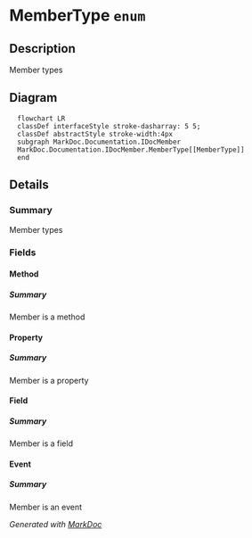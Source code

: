 # MemberType `enum`

## Description
Member types

## Diagram
```mermaid
  flowchart LR
  classDef interfaceStyle stroke-dasharray: 5 5;
  classDef abstractStyle stroke-width:4px
  subgraph MarkDoc.Documentation.IDocMember
  MarkDoc.Documentation.IDocMember.MemberType[[MemberType]]
  end
```

## Details
### Summary
Member types

### Fields
#### Method
##### Summary
Member is a method

#### Property
##### Summary
Member is a property

#### Field
##### Summary
Member is a field

#### Event
##### Summary
Member is an event

*Generated with* [*MarkDoc*](https://github.com/hailstorm75/MarkDoc.Core)
